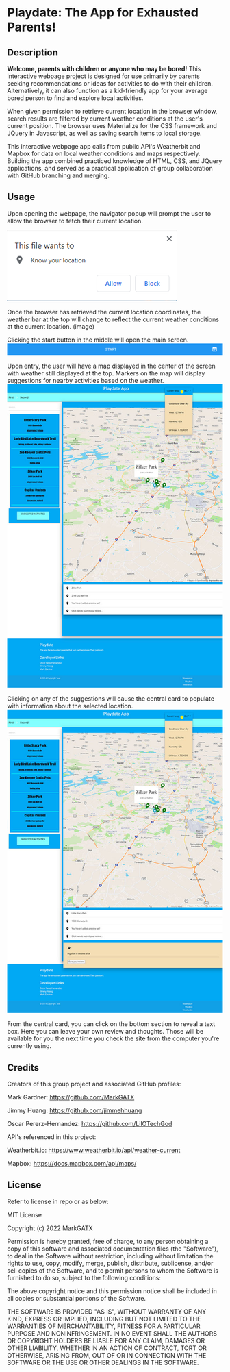 # Playdate: The App for Exhausted Parents!

## Description

**Welcome, parents with children or anyone who may be bored!**
This interactive webpage project is designed for use primarily by parents seeking recommendations or ideas for activities to do with their children. Alternatively, it can also function as a kid-friendly app for your average bored person to find and explore local activities. 

When given permission to retrieve current location in the browser window, search results are filtered by current weather conditions at the user's current position. The browser uses Materialize for the CSS framework and JQuery in Javascript, as well as saving search items to local storage. 

This interactive webpage app calls from public API's Weatherbit and Mapbox for data on local weather conditions and maps respectively. Building the app combined practiced knowledge of HTML, CSS, and JQuery applications, and served as a practical application of group collaboration with GitHub branching and merging.

## Usage

Upon opening the webpage, the navigator popup will prompt the user to allow the browser to fetch their current location.

![Allow geolocation](./assets/images/allow-geolocation.png)

Once the browser has retrieved the current location coordinates, the weather bar at the top will change to reflect the current weather conditions at the current location.
(image)

Clicking the start button in the middle will open the main screen.
![Start button](./assets/images/start-button.png)

Upon entry, the user will have a map displayed in the center of the screen with weather still displayed at the top. Markers on the map will display suggestions for nearby activities based on the weather.
![screenshot of Playdate main app](./assets/images/Playdate%20Screenshot.jpg)

Clicking on any of the suggestions will cause the central card to populate with information about the selected location.
![screenshot of PLaydate app with active event details](./assets/images/Playdate%20Screenshot%20with%20active%20event.jpg)

From the central card, you can click on the bottom section to reveal a text box. Here you can leave your own review and thoughts. Those will be available for you the next time you check the site from the computer you're currently using.


## Credits

Creators of this group project and associated GitHub profiles:

Mark Gardner: https://github.com/MarkGATX

Jimmy Huang: https://github.com/jimmehhuang

Oscar Pererz-Hernandez: https://github.com/LilOTechGod

API's referenced in this project:

Weatherbit.io: https://www.weatherbit.io/api/weather-current

Mapbox: https://docs.mapbox.com/api/maps/ 

## License

Refer to license in repo or as below:

MIT License

Copyright (c) 2022 MarkGATX

Permission is hereby granted, free of charge, to any person obtaining a copy of this software and associated documentation files (the "Software"), to deal in the Software without restriction, including without limitation the rights to use, copy, modify, merge, publish, distribute, sublicense, and/or sell copies of the Software, and to permit persons to whom the Software is furnished to do so, subject to the following conditions:

The above copyright notice and this permission notice shall be included in all copies or substantial portions of the Software.

THE SOFTWARE IS PROVIDED "AS IS", WITHOUT WARRANTY OF ANY KIND, EXPRESS OR IMPLIED, INCLUDING BUT NOT LIMITED TO THE WARRANTIES OF MERCHANTABILITY, FITNESS FOR A PARTICULAR PURPOSE AND NONINFRINGEMENT. IN NO EVENT SHALL THE AUTHORS OR COPYRIGHT HOLDERS BE LIABLE FOR ANY CLAIM, DAMAGES OR OTHER LIABILITY, WHETHER IN AN ACTION OF CONTRACT, TORT OR OTHERWISE, ARISING FROM, OUT OF OR IN CONNECTION WITH THE SOFTWARE OR THE USE OR OTHER DEALINGS IN THE SOFTWARE.